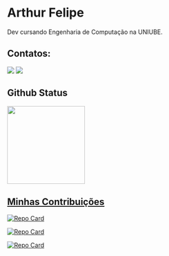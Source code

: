# Arthur Felipe

Dev cursando Engenharia de Computação na UNIUBE.

## Contatos:

<div>
<a href="https://github.com/ArthurFelps" target="_blank"><img loading="lazy" src="https://img.shields.io/badge/GitHub-057?style=for-the-badge&logo=github&logoColor=white" target="_blank"></a>
<a href="" target="_blank"><img loading="lazy" src="https://img.shields.io/badge/LinkedIn-057?style=for-the-badge&logo=linkedin&logoColor=white" target="_blank"></a>   
</div>

## Github Status

<div>
<a href="https://github.com/ArthurFelps">
<img loading="lazy" height="180em" src="https://github-readme-stats.vercel.app/api/top-langs/?username=ArthurFelps&layout=compact&langs_count=7&theme=transparent"/>
<!--<img loading="lazy" height="180em" src="https://github-readme-stats.vercel.app/api?username=ArthurFelps&show_icons=true&theme=transparent&include_all_commits=true&count_private=true"/>!-->
</div>

## Minhas Contribuições

[![Repo Card](https://github-readme-stats.vercel.app/api/pin/?username=ArthurFelps&repo=desafio-jogo-da-memoria&bg_color=057&border_color=30A3DC&show_icons=true&icon_color=30A3DC&title_color=E94D5F&text_color=FFF)](https://github.com/ArthurFelps/desafio-jogo-da-memoria/tree/master)

[![Repo Card](https://github-readme-stats.vercel.app/api/pin/?username=ArthurFelps&repo=TCC-Senai&bg_color=057&border_color=30A3DC&show_icons=true&icon_color=30A3DC&title_color=E94D5F&text_color=FFF)](https://github.com/ArthurFelps/TCC-Senai)

[![Repo Card](https://github-readme-stats.vercel.app/api/pin/?username=ArthurFelps&repo=desafio-jogo-da-memoria&bg_color=057&border_color=30A3DC&show_icons=true&icon_color=30A3DC&title_color=E94D5F&text_color=FFF)](https://github.com/ArthurFelps/desafio-jogo-da-memoria/tree/master)

<!--
**ArthurFelps/Arthurfelps** is a ✨ _special_ ✨ repository because its `README.md` (this file) appears on your GitHub profile.

Here are some ideas to get you started:

- 🔭 I’m currently working on ...
- 🌱 I’m currently learning ...
- 👯 I’m looking to collaborate on ...
- 🤔 I’m looking for help with ...
- 💬 Ask me about ...
- 📫 How to reach me: ...
- 😄 Pronouns: ...
- ⚡ Fun fact: ...


## Habilidades
![HTML5](https://img.shields.io/badge/HTML5-057?style=for-the-badge&logo=html5&logoColor=white)

![CSS3](https://img.shields.io/badge/CSS3-057?style=for-the-badge&logo=css3&logoColor=white)

![JavaScript](https://img.shields.io/badge/JavaScript-057?style=for-the-badge&logo=javascript&logoColor=White)

![C](https://img.shields.io/badge/C-057?style=for-the-badge&logo=c&logoColor=white)

![React Native](https://img.shields.io/badge/React_Native-057?style=for-the-badge&logo=react&logoColor=white)

![MySQL](https://img.shields.io/badge/MySQL-057?style=for-the-badge&logo=mysql&logoColor=white)

![PostgreSQL](https://img.shields.io/badge/PostgreSQL-057?style=for-the-badge&logo=postgresql&logoColor=white)

**Ferramentas


-->
